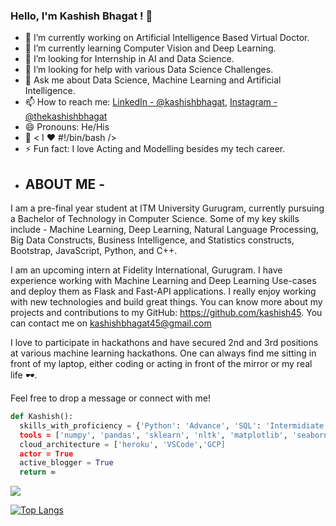 ### Hello, I'm Kashish Bhagat ! 👋

- 🔭 I’m currently working on Artificial Intelligence Based Virtual Doctor.
- 🌱 I’m currently learning Computer Vision and Deep Learning.
- 👯 I’m looking for Internship in AI and Data Science.
- 🤔 I’m looking for help with various Data Science Challenges.
- 💬 Ask me about Data Science, Machine Learning and Artificial Intelligence.
- 📫 How to reach me: [LinkedIn - @kashishbhagat](https://www.linkedin.com/in/kashishbhagat/),  [Instagram - @thekashishbhagat](https://www.instagram.com/thekashishbhagat/)
- 😄 Pronouns: He/His
- 🌹 < I ♥️ #!/bin/bash />
- ⚡ Fun fact: I love Acting and Modelling besides my tech career.
- ## ABOUT ME - 
I am a pre-final year student at ITM University Gurugram, currently pursuing a Bachelor of Technology in Computer Science. Some of my key skills include - Machine Learning, Deep Learning, Natural Language Processing, Big Data Constructs, Business Intelligence, and Statistics constructs, Bootstrap, JavaScript, Python, and C++.

I am an upcoming intern at Fidelity International, Gurugram. I have experience working with Machine Learning and Deep Learning Use-cases and deploy them as Flask and Fast-API applications. I really enjoy working with new technologies and build great things. You can know more about my projects and contributions to my GitHub:
https://github.com/kashish45.
You can contact me on kashishbhagat45@gmail.com 

I love to participate in hackathons and have secured 2nd and 3rd positions at various machine learning hackathons. One can always find me sitting in front of my laptop, either coding or acting in front of the mirror or my real life 🕶.

Feel free to drop a message or connect with me! 

```python
def Kashish():
  skills_with_proficiency = {'Python': 'Advance', 'SQL': 'Intermidiate', 'DSA': 'Intermidiate', 'HTML & CSS': 'Beginner','Machine Learning':'Intermediate','Deep Learning':Intermediate'}
  tools = ['numpy', 'pandas', 'sklearn', 'nltk', 'matplotlib', 'seaborn', 'keras', 'flask', 'tableau']
  cloud_architecture = ['heroku', 'VSCode','GCP]
  actor = True
  active_blogger = True
  return ∞
```

<img src="https://github-readme-stats.vercel.app/api?username=kashish45&&show_icons=true&title_color=ffffff&icon_color=bb2acf&text_color=daf7dc&bg_color=A52A2A">

[![Top Langs](https://github-readme-stats.vercel.app/api/top-langs/?username=kashish45&layout=compact&theme=tokyonight)](https://github.com/anuraghazra/github-readme-stats)
